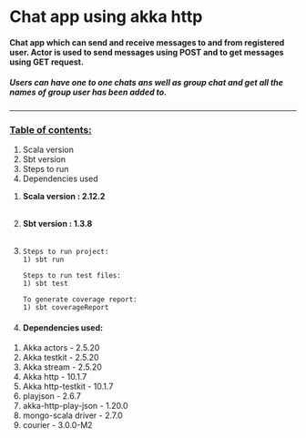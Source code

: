 # Chat app using akka http

#### Chat app which can send and receive messages to and from registered user. Actor is used to send messages using POST and to get messages using GET request.
##### Users can have one to one chats ans well as group chat and get all the names of group user has been added to.
<hr>

### <u>Table of contents:</u>
1) Scala version
2) Sbt version
3) Steps to run
4) Dependencies used



1. **Scala version : 2.12.2** <br><br>
2. **Sbt version : 1.3.8**<br><br>

3. `Steps to run project:` <br>
`1) sbt run `

    `Steps to run test files:` <br>
    `1) sbt test `

     `To generate coverage report:` <br>
      `1) sbt coverageReport`

4. #### Dependencies used:
1) Akka actors - 2.5.20
2) Akka testkit - 2.5.20
3) Akka stream - 2.5.20
4) Akka http - 10.1.7
5) Akka http-testkit - 10.1.7
6) playjson - 2.6.7
7) akka-http-play-json - 1.20.0
8) mongo-scala driver - 2.7.0
9) courier - 3.0.0-M2
